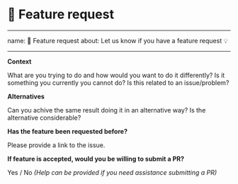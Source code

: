 # 🚀 Feature request

---
name: 🚀 Feature request
about: Let us know if you have a feature request 💡

---

**Context**

What are you trying to do and how would you want to do it differently? Is it something you currently you cannot do? Is this related to an issue/problem?

**Alternatives**

Can you achive the same result doing it in an alternative way? Is the alternative considerable?

**Has the feature been requested before?**

Please provide a link to the issue.

**If feature is accepted, would you be willing to submit a PR?**

Yes / No _(Help can be provided if you need assistance submitting a PR)_